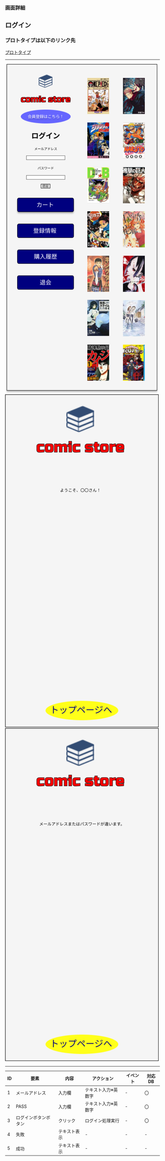 ### 画面詳細
## ログイン
### プロトタイプは以下のリンク先
[プロトタイプ](https://www.figma.com/file/1qrEKi7iktAY3U27hFIezf/Untitled?node-id=0%3A1)
*****
<img src="./img/トップページ.png" width="500">

<img src="./img/ログイン成功.png" width="500">

<img src="./img/ログイン失敗.png" width="500">

*****



| ID | 要素 | 内容 | アクション | イベント | 対応DB |
|----|------|------|-----------|----------|--------|
|1 |メールアドレス|入力欄|テキスト入力※英数字|- |〇 |
|2 |PASS|入力欄|テキスト入力※英数字|-     |〇 |
|3 |ログインボタンボタン|クリック|ログイン処理実行|- |〇|
|4 |失敗|テキスト表示|-         |-         |-      |
|5 |成功|テキスト表示|-         |-         |-      |

